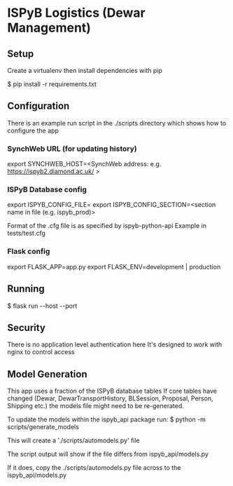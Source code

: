 # ISPyB Logistics (Dewar Management)

## Setup
Create a virtualenv then install dependencies with pip

$ pip install -r requirements.txt

## Configuration
There is an example run script in the ./scripts directory which shows how to configure the app

### SynchWeb URL (for updating history)
export SYNCHWEB_HOST=<SynchWeb address: e.g. https://ispyb2.diamond.ac.uk/ >

### ISPyB Database config
export ISPYB_CONFIG_FILE=<path to credentials file>
export ISPYB_CONFIG_SECTION=<section name in file (e.g. ispyb_prod)>

Format of the .cfg file is as specified by ispyb-python-api
Example in tests/test.cfg

### Flask config
export FLASK_APP=app.py
export FLASK_ENV=development | production

## Running
$ flask run --host <ip addr> --port <port>

## Security
There is no application level authentication here
It's designed to work with nginx to control access 

## Model Generation
This app uses a fraction of the ISPyB database tables
If core tables have changed (Dewar, DewarTransportHistory, BLSession, Proposal, Person, Shipping etc.) the models file might need to be re-generated.

To update the models within the ispyb_api package run:
$ python -m scripts/generate_models

This will create a './scripts/automodels.py' file

The script output will show if the file differs from ispyb_api/models.py

If it does, copy the ./scripts/automodels.py file across to the ispyb_api/models.py
